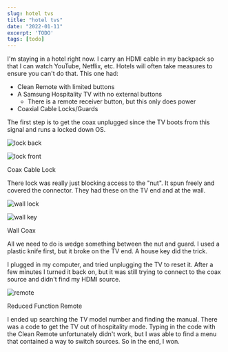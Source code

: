 ```yaml
---
slug: hotel tvs
title: "hotel tvs"
date: "2022-01-11"
excerpt: 'TODO'
tags: [todo]
---
```


I'm staying in a hotel right now. I carry an HDMI cable in my backpack so that I can watch YouTube, Netflix, etc. Hotels will often take measures to ensure you can't do that. This one had:

- Clean Remote with limited buttons
- A Samsung Hospitality TV with no external buttons
  - There is a remote receiver button, but this only does power
- Coaxial Cable Locks/Guards

The first step is to get the coax unplugged since the TV boots from this signal and runs a locked down OS.

![lock back](/images/post/hotel-tvs/20220110_193834-1.jpg)

![lock front](/images/post/hotel-tvs/20220110_193827-1.jpg)

Coax Cable Lock

There lock was really just blocking access to the "nut". It spun freely and covered the connector. They had these on the TV end and at the wall.

![wall lock](/images/post/hotel-tvs/20220110_193908-1.jpg)

![wall key](/images/post/hotel-tvs/20220110_193924-1.jpg)

Wall Coax

All we need to do is wedge something between the nut and guard. I used a plastic knife first, but it broke on the TV end. A house key did the trick.

I plugged in my computer, and tried unplugging the TV to reset it. After a few minutes I turned it back on, but it was still trying to connect to the coax source and didn't find my HDMI source.

![remote](/images/post/hotel-tvs/20220110_193753-1.jpg)

Reduced Function Remote

I ended up searching the TV model number and finding the manual. There was a code to get the TV out of hospitality mode. Typing in the code with the Clean Remote unfortunately didn't work, but I was able to find a menu that contained a way to switch sources. So in the end, I won.
